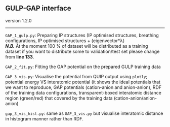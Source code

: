 ## GULP-GAP interface 
version 1.2.0
* * *
```GAP_1_gulp.py```: Preparing IP structures (IP optimised structures, breathing configurations, IP optimised structures + (eigenvector*λ) <br>
***N.B.*** At the moment 100 % of dataset will be distributed as a training dataset if you want to distribute some to validation/test set please change from **line 133**.

```GAP_2_fit.py```: Fitting the GAP potential on the prepared GULP training data

```GAP_3_vis.py```: Visualise the potential from QUIP output using ```plotly```; potential energy VS interatomic potential
(it shows the ideal potentials that we want to reproduce, GAP potentials (cation-anion and anion-anion), RDF of the training data configurations, transparent-boxed interatomic distance region (green/red) that covered by the training data (cation-anion/anion-anion) 

```gap_3_vis_hist.py```: same as ```GAP_3_vis.py``` but visualise interatomic distance in histogram manner rather than RDF.
